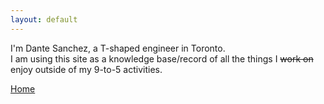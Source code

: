 ```yaml
---
layout: default
---
```


I'm Dante Sanchez, a T-shaped engineer in Toronto.  
I am using this site as a knowledge base/record of all the things I <s>work on</s> enjoy outside of my 9-to-5 activities. 

<a href="mailto:dante.a.sanchez@gmail.com"><i class="fa fa-envelope"></i></a>
<a href="http://linkedin.com/in/dante-sanchez-65465717"><i class="fa fa-linkedin"></i></a>
<a href="http://github.com/dasanchez"><i class="fa fa-github"></i></a>
<a href="http://twitter.com/dasanc_"><i class="fa fa-twitter"></i></a>
<a href="https://www.instagram.com/dada_ornament"><i class="fa fa-instagram"></i></a>

[Home](/)
